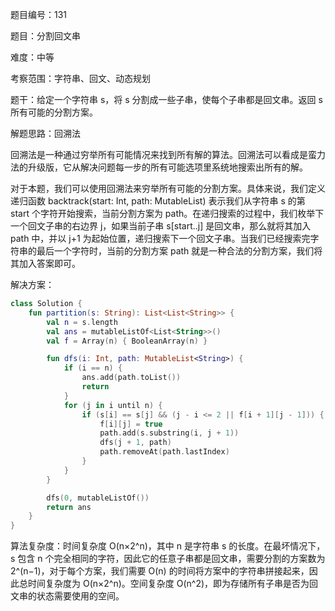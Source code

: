 题目编号：131

题目：分割回文串

难度：中等

考察范围：字符串、回文、动态规划

题干：给定一个字符串 s，将 s 分割成一些子串，使每个子串都是回文串。返回 s 所有可能的分割方案。

解题思路：回溯法

回溯法是一种通过穷举所有可能情况来找到所有解的算法。回溯法可以看成是蛮力法的升级版，它从解决问题每一步的所有可能选项里系统地搜索出所有的解。

对于本题，我们可以使用回溯法来穷举所有可能的分割方案。具体来说，我们定义递归函数 backtrack(start: Int, path: MutableList<String>) 表示我们从字符串 s 的第 start 个字符开始搜索，当前分割方案为 path。在递归搜索的过程中，我们枚举下一个回文子串的右边界 j，如果当前子串 s[start..j] 是回文串，那么就将其加入 path 中，并以 j+1 为起始位置，递归搜索下一个回文子串。当我们已经搜索完字符串的最后一个字符时，当前的分割方案 path 就是一种合法的分割方案，我们将其加入答案即可。

解决方案：

```kotlin
class Solution {
    fun partition(s: String): List<List<String>> {
        val n = s.length
        val ans = mutableListOf<List<String>>()
        val f = Array(n) { BooleanArray(n) }

        fun dfs(i: Int, path: MutableList<String>) {
            if (i == n) {
                ans.add(path.toList())
                return
            }
            for (j in i until n) {
                if (s[i] == s[j] && (j - i <= 2 || f[i + 1][j - 1])) {
                    f[i][j] = true
                    path.add(s.substring(i, j + 1))
                    dfs(j + 1, path)
                    path.removeAt(path.lastIndex)
                }
            }
        }

        dfs(0, mutableListOf())
        return ans
    }
}
```

算法复杂度：时间复杂度 O(n×2^n)，其中 n 是字符串 s 的长度。在最坏情况下，s 包含 n 个完全相同的字符，因此它的任意子串都是回文串，需要分割的方案数为 2^(n−1)，对于每个方案，我们需要 O(n) 的时间将方案中的字符串拼接起来，因此总时间复杂度为 O(n×2^n)。空间复杂度 O(n^2)，即为存储所有子串是否为回文串的状态需要使用的空间。